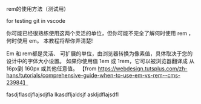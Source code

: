rem的使用方法（测试用）

for testing  git in vscode

你可能已经很熟练使用这两个灵活的单位，但你可能不完全了解何时使用 rem ，何时使用 em。 本教程将帮你弄清楚!

Em 和 rem都是灵活、 可扩展的单位，由浏览器转换为像素值，具体取决于您的设计中的字体大小设置。 如果你使用值 1em 或 1rem，它可以被浏览器翻译成 从16px到 160px 或其他任意值。
【from https://webdesign.tutsplus.com/zh-hans/tutorials/comprehensive-guide-when-to-use-em-vs-rem--cms-23984】

fasdjflasdjflajsdjfla
lkasdfljaldsjf
askljdflajsdfl